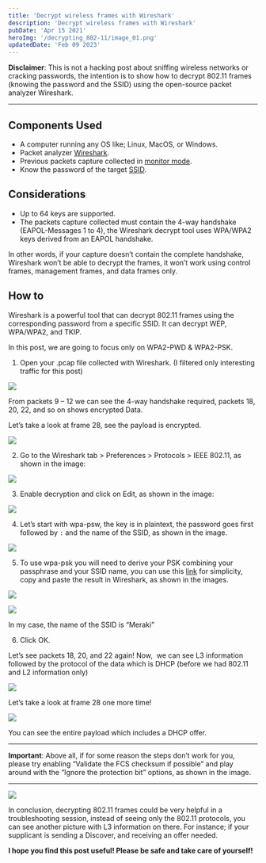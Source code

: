 ```yaml
---
title: 'Decrypt wireless frames with Wireshark'
description: 'Decrypt wireless frames with Wireshark'
pubDate: 'Apr 15 2021'
heroImg: '/decrypting_802-11/image_01.png'
updatedDate: 'Feb 09 2023'
---
```


**Disclaimer**: This is not a hacking post about sniffing wireless networks or cracking passwords, the intention is to show how to decrypt 802.11 frames (knowing the password and the SSID) using the open-source packet analyzer Wireshark.

---

## Components Used

- A computer running any OS like; Linux, MacOS, or Windows.
- Packet analyzer [Wireshark](https://www.wireshark.org/download.html).
- Previous packets capture collected in [monitor mode](https://documentation.meraki.com/MR/Monitoring_and_Reporting/Capturing_Wireless_Traffic_from_a_Client_Machine).
- Know the password of the target [SSID](<https://en.wikipedia.org/wiki/Service_set_(802.11_network)>).

## Considerations

- Up to 64 keys are supported.
- The packets capture collected must contain the 4-way handshake (EAPOL-Messages 1 to 4), the Wireshark decrypt tool uses WPA/WPA2 keys derived from an EAPOL handshake.

In other words, if your capture doesn’t contain the complete handshake, Wireshark won’t be able to decrypt the frames, it won’t work using control frames, management frames, and data frames only.

## How to

Wireshark is a powerful tool that can decrypt 802.11 frames using the corresponding password from a specific SSID. It can decrypt WEP, WPA/WPA2, and TKIP.

In this post, we are going to focus only on WPA2-PWD & WPA2-PSK.

1.  Open your .pcap file collected with Wireshark. (I filtered only interesting traffic for this post)

![](/decrypting_802-11/image_01.png)

From packets 9 – 12 we can see the 4-way handshake required, packets 18, 20, 22, and so on shows encrypted Data.

Let’s take a look at frame 28, see the payload is encrypted.

![](/decrypting_802-11/image_02.png)

2. Go to the Wireshark tab > Preferences > Protocols > IEEE 802.11, as shown in the image:

![](/decrypting_802-11/image_03.png)

3. Enable decryption and click on Edit, as shown in the image:

![](/decrypting_802-11/image_04.png)

4. Let’s start with wpa-psw, the key is in plaintext, the password goes first followed by `:` and the name of the SSID, as shown in the image.

![](/decrypting_802-11/image_05.png)

5. To use wpa-psk you will need to derive your PSK combining your passphrase and your SSID name, you can use this [link](https://www.wireshark.org/tools/wpa-psk.html) for simplicity, copy and paste the result in Wireshark, as shown in the images.

![](/decrypting_802-11/image_06.png)

![](/decrypting_802-11/image_07.png)

In my case, the name of the SSID is “Meraki”

6. Click OK.

Let’s see packets 18, 20, and 22 again! Now,  we can see L3 information followed by the protocol of the data which is DHCP (before we had 802.11 and L2 information only)

![](/decrypting_802-11/image_08.png)

Let’s take a look at frame 28 one more time!

![](/decrypting_802-11/image_09.png)

You can see the entire payload which includes a DHCP offer.

---

**Important**:
Above all, if for some reason the steps don’t work for you, please try enabling “Validate the FCS checksum if possible” and play around with the “Ignore the protection bit” options, as shown in the image.

---

![](/decrypting_802-11/image_10.png)

In conclusion, decrypting 802.11 frames could be very helpful in a troubleshooting session, instead of seeing only the 802.11 protocols, you can see another picture with L3 information on there. For instance; if your supplicant is sending a Discover, and receiving an offer needed.

**I hope you find this post useful! Please be safe and take care of yourself!**
